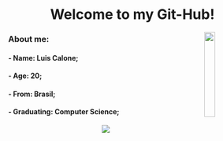 <html>
    <h1 align="center"> 
        Welcome to my Git-Hub!
    </h1>
    <body>
        <img align="right" width=21% src="https://media.tenor.com/MYaoHv7vvoUAAAAi/laughing-miles-morales.gif">
    <h3 align="left">
        About me:
        <h4>
            - Name: Luis Calone;
        </h4>
        <h4>
            - Age: 20;
        </h4>
        <h4>
            - From: Brasil;
        </h4>
        <h4>
            - Graduating: Computer Science;
        </h4>
    </h3>
    <div align="center">
        <row >
            <img src="https://github-readme-stats.vercel.app/api?username=Luis-Calone&show_icons=true&theme=github_dark">
        </row>
    </div>
    
</body>
</html>
